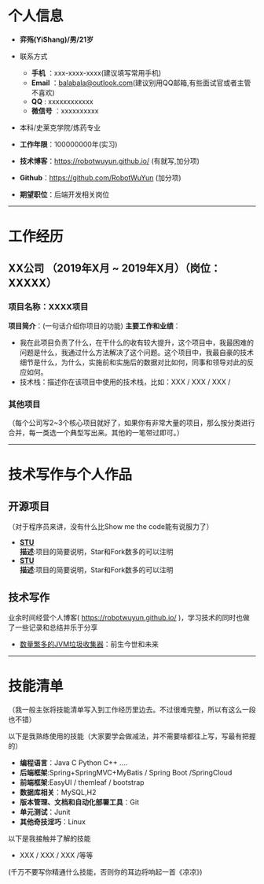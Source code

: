 # 个人信息
* **弈殇(YiShang)/男/21岁** 

* 联系方式
    * **手机** ：xxx-xxxx-xxxx(建议填写常用手机)  
    * **Email** ：balabala@outlook.com(建议别用QQ邮箱,有些面试官或者主管不喜欢)  
    * **QQ** : xxxxxxxxxxxx  
    * **微信号** ：xxxxxxxxxx

* 本科/史莱克学院/炼药专业

* **工作年限**：100000000年(实习)

* **技术博客**：https://robotwuyun.github.io/ (有就写,加分项)

* **Github**：https://github.com/RobotWuYun (加分项)

* **期望职位**：后端开发相关岗位
----

# 工作经历
## XX公司 （2019年X月 ~ 2019年X月）（岗位：XXXXX）
### 项目名称：XXXX项目
**项目简介**：(一句话介绍你项目的功能)
**主要工作和业绩**：

* 我在此项目负责了什么，在干什么的收有较大提升，这个项目中，我最困难的问题是什么，我通过什么方法解决了这个问题。这个项目中，我最自豪的技术细节是什么，为什么，实施前和实施后的数据对比如何，同事和领导对此的反应如何。
* 技术栈：描述你在该项目中使用的技术栈，比如：XXX / XXX / XXX / 


### 其他项目
（每个公司写2~3个核心项目就好了，如果你有非常大量的项目，那么按分类进行合并，每一类选一个典型写出来。其他的一笔带过即可。）

----

# 技术写作与个人作品
## 开源项目
（对于程序员来讲，没有什么比Show me the code能有说服力了）

* **[STU](http://www.baidu.com)**  
 **描述**:项目的简要说明，Star和Fork数多的可以注明   
* **[STU](http://www.baidu.com)**  
 **描述**:项目的简要说明，Star和Fork数多的可以注明 


## 技术写作
业余时间经营个人博客( https://robotwuyun.github.io/ )，学习技术的同时也做了一些记录和总结并乐于分享



* [数量繁多的JVM垃圾收集器](https://robotwuyun.github.io/2019/11/13/%E8%AF%BB%E4%B9%A6%E7%AC%94%E8%AE%B0_java%E8%99%9A%E6%8B%9F%E6%9C%BA/#more)：前生今世和未来
----
# 技能清单
（我一般主张将技能清单写入到工作经历里边去。不过很难完整，所以有这么一段也不错）

以下是我熟练使用的技能（大家要学会做减法，并不需要啥都往上写，写最有把握的）
* **编程语言**：Java  C Python C++ ....
* **后端框架**:Spring+SpringMVC+MyBatis / Spring Boot /SpringCloud
* **前端框架**:EasyUI / themleaf / bootstrap
* **数据库相关**：MySQL,H2
* **版本管理、文档和自动化部署工具**：Git
* **单元测试**：Junit
* **其他奇技淫巧**：Linux

以下是我接触并了解的技能  
* XXX / XXX / XXX /等等

(千万不要写你精通什么技能，否则你的耳边将响起一首《凉凉》)
